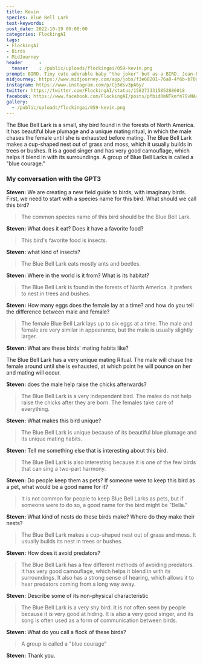 ```yaml
---
title: Kevin
species: Blue Bell Lark
text-keywords: 
post_date: 2022-10-19 00:00:00
categories: FlockingAI
tags:
- FlockingAI
- Birds
- MidJourney 
header      :
  teaser    : /public/uploads/flockingai/059-kevin.png
prompt: BIRD, Tiny cute adorable baby "the joker" but as a BIRD, Jean-Baptiste Monge, soft cinematic lighting, 8k, intricate details, portrait, Pixar style character, old fashioned movie style
midjourney: https://www.midjourney.com/app/jobs/f3e68201-76a8-4f6b-b70a-9d559dddf2cd
instagram: https://www.instagram.com/p/Cj5dsv3pA6y/
twitter: https://twitter.com/FlockingAI/status/1582733315852886018
facebook: https://www.facebook.com/FlockingAI/posts/pfbid0mNTkmfm7GvNA4xezF7vS3Kha3KyJhS5tXiCh6LhavWLt4KapDKkfi3T6h2HJsK2bl
gallery: 
  - /public/uploads/flockingai/059-kevin.png
---
```


The Blue Bell Lark is a small, shy bird found in the forests of North America. It has beautiful blue plumage and a unique mating ritual, in which the male chases the female until she is exhausted before mating. The Blue Bell Lark makes a cup-shaped nest out of grass and moss, which it usually builds in trees or bushes. It is a good singer and has very good camouflage, which helps it blend in with its surroundings. A group of Blue Bell Larks is called a "blue courage."

### My conversation with the GPT3

**Steven:** We are creating a new field guide to birds, with imaginary birds. First, we need to start with a species name for this bird. What should we call this bird?

> The common species name of this bird should be the Blue Bell Lark.

**Steven:** What does it eat? Does it have a favorite food?

> This bird's favorite food is insects.

**Steven:** what kind of insects?

> The Blue Bell Lark eats mostly ants and beetles.

**Steven:** Where in the world is it from? What is its habitat?

> The Blue Bell Lark is found in the forests of North America. It prefers to nest in trees and bushes.

**Steven:** How many eggs does the female lay at a time? and how do you tell the difference between male and female?

> The female Blue Bell Lark lays up to six eggs at a time. The male and female are very similar in appearance, but the male is usually slightly larger.

**Steven:** What are these birds' mating habits like?

The Blue Bell Lark has a very unique mating Ritual. The male will chase the female around until she is exhausted, at which point he will pounce on her and mating will occur.

**Steven:** does the male help raise the chicks afterwards?

> The Blue Bell Lark is a very independent bird. The males do not help raise the chicks after they are born. The females take care of everything.

**Steven:** What makes this bird unique?

> The Blue Bell Lark is unique because of its beautiful blue plumage and its unique mating habits.

**Steven:** Tell me something else that is interesting about this bird.

> The Blue Bell Lark is also interesting because it is one of the few birds that can sing a two-part harmony.

**Steven:** Do people keep them as pets? If someone were to keep this bird as a pet, what would be a good name for it?

> It is not common for people to keep Blue Bell Larks as pets, but if someone were to do so, a good name for the bird might be "Bella."

**Steven:** What kind of nests do these birds make? Where do they make their nests?

> The Blue Bell Lark makes a cup-shaped nest out of grass and moss. It usually builds its nest in trees or bushes.

**Steven:** How does it avoid predators?

> The Blue Bell Lark has a few different methods of avoiding predators. It has very good camouflage, which helps it blend in with its surroundings. It also has a strong sense of hearing, which allows it to hear predators coming from a long way away.

**Steven:** Describe some of its non-physical characteristic

> The Blue Bell Lark is a very shy bird. It is not often seen by people because it is very good at hiding. It is also a very good singer, and its song is often used as a form of communication between birds.

**Steven:** What do you call a flock of these birds?

> A group is called a "blue courage"

**Steven:** Thank you.
